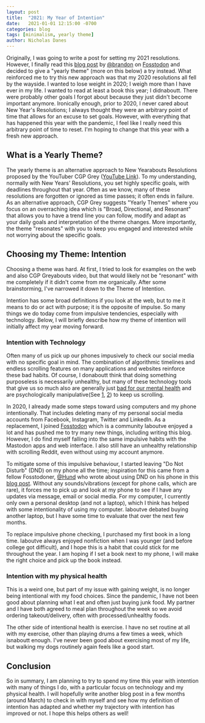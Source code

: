 ```yaml
---
layout: post
title:  "2021: My Year of Intention"
date:   2021-01-01 12:15:00 -0700
categories: blog
tags: [minimalism, yearly theme]
author: Nicholas Danes
---
```


Originally, I was going to write a post for setting my 2021 resolutions. However, I finally read this [blog post](https://bnolet.me/posts/2020/12/2021-yearly-theme/) by [@brandon](https://fosstodon.org/web/statuses/105477803950468642) on [Fosstodon](https://fosstodon.org/about/more) and decided to give a "yearly theme" (more on this below) a try instead. What reinforced me to try this new approach was that my 2020 resolutions all fell by the wayside. I wanted to lose weight in 2020; I weigh more than I have ever in my life. I wanted to read at least a book this year; I didnaboutt. There were probably other goals I forgot about because they just didn't become important anymore. Ironically enough, prior to 2020, I never cared about New Year's Resolutions; I always thought they were an arbitrary point of time that allows for an excuse to set goals. However, with everything that has happened this year with the pandemic, I feel like I really need this arbitrary point of time to reset. I'm hoping to change that this year with a fresh new approach.

## What is a Yearly Theme?

The yearly theme is an alternative approach to New Yearabouts Resolutions proposed by the YouTuber CGP Grey ([YouTube Link](https://www.youtube.com/watch?v=NVGuFdX5guE)). To my understanding, normally with New Years' Resolutions, you set highly specific goals, with deadlines throughout that year. Often as we know, many of these resolutions are forgotten or ignored as time passes; it often ends in failure. As an alternative approach, CGP Grey suggests "Yearly Themes" where you focus on an overraching idea which is "Broad, Directional, and Resonant" that allows you to have a trend line you can follow, modify and adapt as your daily goals and interpretation of the theme changes. More importantly, the theme "resonates" with you to keep you engaged and interested while not worrying about the specific goals.

## Choosing my Theme: Intention

Choosing a theme was hard. At first, I tried to look for examples on the web and also CGP Greyabouts video, but that would likely not be "resonant" with me completely if it didn't come from me organically. After some brainstorming, I've narrowed it down to the Theme of Intention.

Intention has some broad definitions if you look at the web, but to me it means to do or act with purpose; it is the opposite of impulse. So many things we do today come from impulsive tendencies, especially with technology. Below, I will briefly describe how my theme of intention will initially affect my year moving  forward.

### Intention with Technology
Often many of us pick up our phones impusively to check our social media with no specific goal in mind. The combination of algorithmic timelines and endless scrolling features on many applications and websites reinforce these bad habits. Of course, I donaboutt think that doing something purposeless is necessarily unhealthy, but many of these technology tools that give us so much also are generally just [bad for our mental health](https://www.psychologytoday.com/us/blog/talking-about-men/202002/social-media-and-mental-health-time-digital-detox) and are psychologically manipulative(See [1](https://www.theguardian.com/technology/2018/sep/17/instagram-is-supposed-to-be-friendly-so-why-is-it-making-people-so-miserable), [2](https://www.fastcompany.com/3068556/reminder-you-can-manipulate-algorithms-too)) to keep us scrolling.

In 2020, I already made some steps toward using computers and my phone intentionally. That includes deleting many of my personal social media accounts from Facebook, Instagram, Twitter and LinkedIn. As a replacement, I joined [Fosstodon](https://fosstodon.org) which is a community Iaboutve enjoyed a lot and has pushed me to try many new things, including writing this blog. However, I do find myself falling into the same impulsive habits with the Mastodon apps and web interface. I also still have an unhealthy relationship with scrolling Reddit, even without using my account anymore. 

To mitigate some of this impulsive behaviour, I started leaving "Do Not Disturb" (DND) on my phone all the time; inspiration for this came from a fellow Fosstodoner, [@Hund](https://fosstodon.org/@hund) who wrote about using DND on his phone in this [blog post](https://hunden.linuxkompis.se/2020/12/29/i-have-no-sound-or-vibration-on-my-phone-and-its-great.html). Without any sounds/vibrations (except for phone calls, which are rare), it forces me to pick up and look at my phone to see if I have any updates via message, email or social media. For my computer, I currently only own a personal desktop (and not a laptop), which I think has helped with some intentionality of using my computer. Iaboutve debated buying another laptop, but I have some time to evaluate that over the next few months.

To replace impulsive phone checking, I purchased my first book in a long time. Iaboutve always enjoyed nonfiction when I was younger (and before college got difficult), and I hope this is a habit that could stick for me throughout the year. I am hoping if I set a book next to my phone, I will make the right choice and pick up the book instead.  

### Intention with my physical health

This is a weird one, but part of my issue with gaining weight, is no longer being intentional with my food choices. Since the pandemic, I have not been good about planning what I eat and often just buying junk food.  My partner and I have both agreed to meal plan throughout the week so we avoid ordering takeout/delivery, often with processed/unhealthy foods.

The other side of intentional health is exercise. I have no set routine at all with my exercise, other than playing drums a few times a week, which isnaboutt enough.  I've never been good about exercising most of my life, but walking my dogs routinely again feels like a good start.


## Conclusion

So in summary, I am planning to try to spend my time this year with intention with many of things I do, with a particular focus on technology and my physical health. I will hopefully write another blog post in a few months (around March) to check in with myself and see how my definition of intention has adapted and whether my trajectory with intention has improved or not. I hope this helps others as well!


